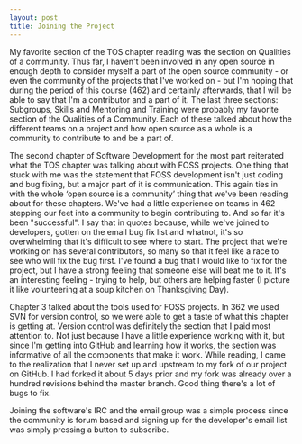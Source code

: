 ```yaml
---
layout: post
title: Joining the Project 
---
```


My favorite section of the TOS chapter reading was the section on Qualities of a community. Thus far, I haven't been involved in any open source in enough depth to consider myself a part of the open source community - or even the community of the projects that I've worked on - but I'm hoping that during the period of this course (462) and certainly afterwards, that I will be able to say that I'm a contributor and a part of it. The last three sections: Subgroups, Skills and Mentoring and Training were probably my favorite section of the Qualities of a Community. Each of these talked about how the different teams on a project and how open source as a whole is a community to contribute to and be a part of.      

The second chapter of Software Development for the most part reiterated what the TOS chapter was talking about with FOSS projects. One thing that stuck with me was the statement that FOSS development isn't just coding and bug fixing, but a major part of it is communication. This again ties in with the whole ‘open source is a community’ thing that we've been reading about for these chapters. We've had a little experience on teams in 462 stepping our feet into a community to begin contributing to. And so far it's been "successful". I say that in quotes because, while we've joined to developers, gotten on the email bug fix list and whatnot, it's so overwhelming that it's difficult to see where to start. The project that we're working on has several contributors, so many so that it feel like a race to see who will fix the bug first. I've found a bug that I would like to fix for the project, but I have a strong feeling that someone else will beat me to it. It's an interesting feeling - trying to help, but others are helping faster (I picture it like volunteering at a soup kitchen on Thanksgiving Day).    

Chapter 3 talked about the tools used for FOSS projects. In 362 we used SVN for version control, so we were able to get a taste of what this chapter is getting at. Version control was definitely the section that I paid most attention to. Not just because I have a little experience working with it, but since I'm getting into GitHub and learning how it works, the section was informative of all the components that make it work. While reading, I came to the realization that I never set up and upstream to my fork of our project on GitHub. I had forked it about 5 days prior and my fork was already over a hundred revisions behind the master branch. Good thing there's a lot of bugs to fix.    

Joining the software's IRC and the email group was a simple process since the community is forum based and signing up for the developer's email list was simply pressing a button to subscribe. 
